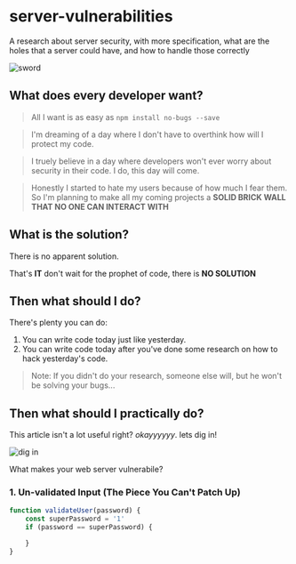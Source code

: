 # server-vulnerabilities
A research about server security, with more specification, what are the holes that a server could have, and how to handle those correctly

![sword](https://media2.giphy.com/media/srguZuM639q5W/giphy.gif)

## What does every developer want?
 > All I want is as easy as `npm install no-bugs --save`

 > I'm dreaming of a day where I don't have to overthink how will I protect my code.

 > I truely believe in a day where developers won't ever worry about security in their code. I do, this day will come.

 > Honestly I started to hate my users because of how much I fear them. So I'm planning to make all my coming projects a **SOLID BRICK WALL THAT NO ONE CAN INTERACT WITH**

## What is the solution?
 There is no apparent solution.

 That's **IT** don't wait for the prophet of code, there is **NO SOLUTION**

## Then what should I do?
There's plenty you can do:
1. You can write code today just like yesterday.
2. You can write code today after you've done some research on how to hack yesterday's code.

> Note: If you didn't do your research, someone else will, but he won't be solving your bugs...

## Then what should I practically do?
This article isn't a lot useful right? *okayyyyyy*. lets dig in!

![dig in](https://media.giphy.com/media/xThuWu82QD3pj4wvEQ/giphy.gif)

What makes your web server vulnerabile?

### 1. Un-validated Input (The Piece You Can't Patch Up)
```javascript
function validateUser(password) {
    const superPassword = '1'
    if (password == superPassword) {

    }
}
```
